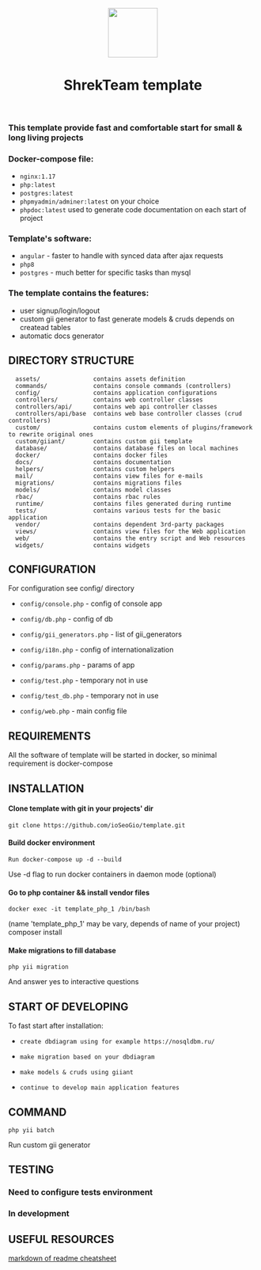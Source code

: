 <p align="center">
    <a href="https://github.com/ioSeoGio/template" target="_blank">
        <img src="https://a.radikal.ru/a25/2109/ab/ce51afb287b9.jpg" height="100px">
    </a>
    <h1 align="center">ShrekTeam template</h1>
    <br>
</p>

### This template provide fast and comfortable start for small & long living projects

### Docker-compose file:
- `nginx:1.17`
- `php:latest`
- `postgres:latest`
- `phpmyadmin/adminer:latest` on your choice
- `phpdoc:latest` used to generate code documentation on each start of project

### Template's software:
- `angular` - faster to handle with synced data after ajax requests
- `php8`
- `postgres` - much better for specific tasks than mysql

### The template contains the features:
- user signup/login/logout
- custom gii generator to fast generate models & cruds depends on createad tables
- automatic docs generator

DIRECTORY STRUCTURE
-------------------

      assets/               contains assets definition
      commands/             contains console commands (controllers)
      config/               contains application configurations
      controllers/          contains web controller classes
      controllers/api/      contains web api controller classes
      controllers/api/base  contains web base controller classes (crud controllers)
      custom/               contains custom elements of plugins/framework to rewrite original ones
      custom/giiant/        contains custom gii template
      database/             contains database files on local machines
      docker/               contains docker files
      docs/                 contains documentation
      helpers/              contains custom helpers
      mail/                 contains view files for e-mails
      migrations/           contains migrations files
      models/               contains model classes
      rbac/                 contains rbac rules
      runtime/              contains files generated during runtime
      tests/                contains various tests for the basic application
      vendor/               contains dependent 3rd-party packages
      views/                contains view files for the Web application
      web/                  contains the entry script and Web resources
      widgets/              contains widgets

CONFIGURATION
-------------

For configuration see config/ directory
- `config/console.php` - config of console app
- `config/db.php` - config of db
- `config/gii_generators.php` - list of gii_generators
- `config/i18n.php` - config of internationalization
- `config/params.php` - params of app

- `config/test.php` - temporary not in use
- `config/test_db.php` - temporary not in use

- `config/web.php` - main config file

REQUIREMENTS
------------

All the software of template will be started in docker, so minimal requirement is docker-compose

INSTALLATION
------------

#### Clone template with git in your projects' dir
    git clone https://github.com/ioSeoGio/template.git

#### Build docker environment 
    Run docker-compose up -d --build
Use -d flag to run docker containers in daemon mode (optional)

#### Go to php container && install vendor files
    docker exec -it template_php_1 /bin/bash
(name 'template_php_1' may be vary, depends of name of your project)
    composer install

#### Make migrations to fill database
    php yii migration
And answer yes to interactive questions

START OF DEVELOPING
-------------------
To fast start after installation:
- `create dbdiagram using for example https://nosqldbm.ru/`
- `make migration based on your dbdiagram`
- `make models & cruds using giiant`

- `continue to develop main application features`

COMMAND
-------

    php yii batch
Run custom gii generator

TESTING
-------

### Need to configure tests environment
### In development


USEFUL RESOURCES
----------------

[markdown of readme cheatsheet](https://github.com/tchapi/markdown-cheatsheet)
